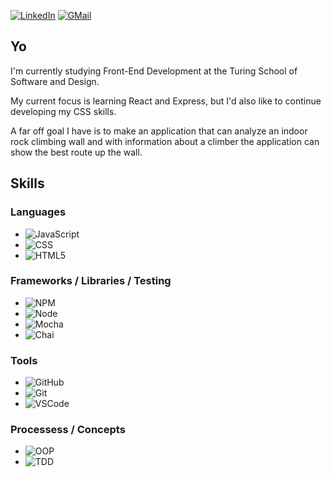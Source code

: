 [![LinkedIn][linkedin-shield]][linkedin-url]
[![GMail][gmail-shield]][gmail-url]

## Yo

I'm currently studying Front-End Development at the Turing School of Software and Design.

My current focus is learning React and Express, but I'd also like to continue developing my CSS skills.

A far off goal I have is to make an application that can analyze an indoor rock climbing wall and with information about a climber the application can show the best route up the wall.

## Skills

### Languages

* ![JavaScript][JavaScript-shield]
* ![CSS][CSS-shield]
* ![HTML5][HTML-shield]

### Frameworks / Libraries / Testing

* ![NPM][NPM-shield]
* ![Node][Node-shield]
* ![Mocha][Mocha-shield]
* ![Chai][Chai-shield]

### Tools

* ![GitHub][GitHub-shield]
* ![Git][Git-shield]
* ![VSCode][VSCode-shield]

### Processess / Concepts

* ![OOP][OOP-shield]
* ![TDD][TDD-shield]

<!-- LINKS ***************************************************************************************** -->
[linkedin-shield]: https://img.shields.io/badge/-LinkedIn-black.svg?style=for-the-badge&logo=linkedin&colorB=555
[linkedin-url]: https://linkedin.com/in/matthew-press-813961246/
[gmail-shield]: https://img.shields.io/badge/Gmail-EA4335?style=for-the-badge&logo=gmail&logoColor=white
[gmail-url]: press.matt14@gmail.com

[JavaScript-shield]: https://img.shields.io/badge/JavaScript-F7DF1E?style=for-the-badge&logo=javascript&logoColor=black
[CSS-shield]: https://img.shields.io/badge/CSS3-1572B6?style=for-the-badge&logo=css3&logoColor=white
[HTML-shield]: https://img.shields.io/badge/HTML5-E34F26?style=for-the-badge&logo=html5&logoColor=white

[NPM-shield]: https://img.shields.io/badge/npm-CB3837?style=for-the-badge&logo=npm&logoColor=white
[Node-shield]: https://img.shields.io/badge/Node.js-339933?style=for-the-badge&logo=nodedotjs&logoColor=white
[Mocha-shield]: https://img.shields.io/badge/Mocha-8D6748?style=for-the-badge&logo=Mocha&logoColor=white
[Chai-shield]: https://img.shields.io/badge/Chai-A30701?style=for-the-badge&logo=chai&logoColor=white

[GitHub-shield]: https://img.shields.io/badge/github-181717.svg?style=for-the-badge&logo=github&logoColor=white
[Git-shield]: https://img.shields.io/badge/git-F05032.svg?style=for-the-badge&logo=git&logoColor=white
[VSCode-shield]: https://img.shields.io/badge/VS_Code-007ACC?style=for-the-badge&logo=visual%20studio%20code&logoColor=white

[OOP-shield]: https://img.shields.io/badge/OOP%20-EDD016.svg?&style=for-the-badge&logo=OOP&logoColor=black
[TDD-shield]: https://img.shields.io/badge/TDD%20-6EEE80.svg?&style=for-the-badge&logo=TDD&logoColor=black
